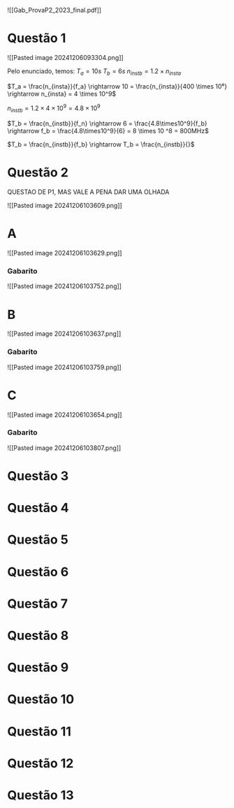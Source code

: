 ![[Gab_ProvaP2_2023_final.pdf]]


# Questão 1
![[Pasted image 20241206093304.png]]

Pelo enunciado, temos:
$T_a = 10s$
$T_b = 6s$
$n_{instb}=1.2 \times n_{insta}$

$T_a = \frac{n_{insta}}{f_a} \rightarrow 10 = \frac{n_{insta}}{400 \times 10⁶} \rightarrow n_{insta} = 4 \times 10^9$

$n_{instb}=1.2\times 4\times 10^9 = 4.8 \times 10^9$

$T_b = \frac{n_{instb}}{f_n} \rightarrow 6 = \frac{4.8\times10^9}{f_b} \rightarrow f_b = \frac{4.8\times10^9}{6} = 8 \times 10 ^8 = 800MHz$

$T_b = \frac{n_{instb}}{f_b} \rightarrow T_b = \frac{n_{instb}}{}$


# Questão 2

QUESTAO DE P1, MAS VALE A PENA DAR UMA OLHADA

![[Pasted image 20241206103609.png]]

# A
![[Pasted image 20241206103629.png]]
 
### Gabarito
![[Pasted image 20241206103752.png]]
# B
![[Pasted image 20241206103637.png]]

### Gabarito
![[Pasted image 20241206103759.png]]
# C
![[Pasted image 20241206103654.png]]

### Gabarito
![[Pasted image 20241206103807.png]]

# Questão 3

# Questão 4

# Questão 5

# Questão 6

# Questão 7

# Questão 8

# Questão 9

# Questão 10

# Questão 11

# Questão 12

# Questão 13